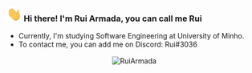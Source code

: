 ### <img src="https://raw.githubusercontent.com/RuiArmada/RuiArmada/master/hand_wave.gif" width="30px"> Hi there! I'm Rui Armada, you can call me Rui
- Currently, I'm studying Software Engineering at University of Minho.
- To contact me, you can add me on Discord: Rui#3036 

<p align='center'>&nbsp;<img align="center" src="https://github-readme-stats.vercel.app/api?username=RuiArmadas&show_icons=true&locale=en" alt="RuiArmada" /></p>
